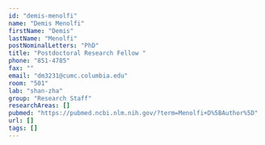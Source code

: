 ```yaml
---
id: "demis-menolfi"
name: "Demis Menolfi"
firstName: "Demis"
lastName: "Menolfi"
postNominalLetters: "PhD"
title: "Postdoctoral Research Fellow "
phone: "851-4785"
fax: ""
email: "dm3231@cumc.columbia.edu"
room: "501"
lab: "shan-zha"
group: "Research Staff"
researchAreas: []
pubmed: "https://pubmed.ncbi.nlm.nih.gov/?term=Menolfi+D%5BAuthor%5D"
url: []
tags: []
---
```


